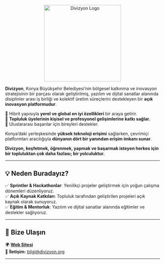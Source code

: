 <p align="center">
  <img src="https://i0.wp.com/www.divizyon.org/content/uploads/2024/03/Divizyon-logo.png?w=1170&ssl=1" alt="Divizyon Logo" width="250">
</p>


**Divizyon**, Konya Büyükşehir Belediyesi’nin bölgesel kalkınma ve inovasyon stratejisinin bir parçası olarak geliştirilmiş, yazılım ve dijital sanatlar alanında disiplinler arası iş birliği ve kolektif üretim süreçlerini destekleyen bir **açık inovasyon platformudur**.  

🔹 Hibrit yapısıyla **yerel ve global en iyi özellikleri** bir araya getirir.  
🔹 **Topluluk üyelerinin kişisel ve profesyonel gelişimlerine katkı sağlar.**  
🔹 Uluslararası başarılar için bireyleri destekler.  

Konya’daki yerleşkesinde **yüksek teknoloji erişimi** sağlarken, çevrimiçi platformları aracılığıyla **dünyanın dört bir yanından erişim imkanı sunar**.  

**Divizyon, keşfetmek, öğrenmek, yapmak ve başarmak isteyen herkes için bir topluluktan çok daha fazlası; bir yolculuktur.**  

---

## 💡 Neden Buradayız?  

✅ **Sprintler & Hackathonlar**: Yenilikçi projeler geliştirmek için yoğun çalışma dönemleri düzenliyoruz.  
✅ **Açık Kaynak Katkıları**: Topluluk tarafından geliştirilen projeleri açık kaynak olarak sunuyoruz.  
✅ **Eğitim & Mentorluk**: Yazılım ve dijital sanatlar alanında eğitimler ve destekler sağlıyoruz.  

---

## 🔗 Bize Ulaşın  

🌍 **[Web Sitesi](https://www.divizyon.org)**  
📧 **İletişim:** bilgi@divizyon.org  

---


